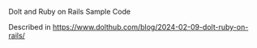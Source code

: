 Dolt and Ruby on Rails Sample Code

Described in https://www.dolthub.com/blog/2024-02-09-dolt-ruby-on-rails/
